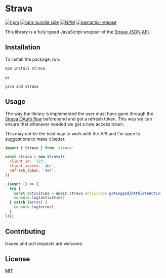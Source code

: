# Strava

[![npm](https://img.shields.io/npm/v/strava)](https://www.npmjs.com/strava)
[![npm bundle size](https://img.shields.io/bundlephobia/minzip/strava)](https://www.npmjs.com/strava)
[![NPM](https://img.shields.io/npm/l/strava)](LICENSE)
[![semantic-release](https://img.shields.io/badge/%20%20%F0%9F%93%A6%F0%9F%9A%80-semantic--release-e10079.svg)](https://github.com/semantic-release/semantic-release)

This library is a fully typed JavaScript wrapper of the [Strava JSON API](https://developers.strava.com/docs/reference/).

## Installation

To install the package, run:

```
npm install strava
```

or

```
yarn add strava
```

## Usage

The way the library is implemented the user must have gone through the [Strava OAuth flow](https://developers.strava.com/docs/authentication/) beforehand and got a refresh token. This way we can ensure that whenever needed we get a new access token.

This may not be the best way to work with the API and I'm open to suggestions to make it better.

```javascript
import { Strava } from 'strava'

const strava = new Strava({
  client_id: '123',
  client_secret: 'abc',
  refresh_token: 'def',
})

;(async () => {
  try {
    const activities = await strava.activities.getLoggedInAthleteActivities()
    console.log(activities)
  } catch (error) {
    console.log(error)
  }
})()
```

## Contributing

Issues and pull requests are welcome.

## License

[MIT](https://github.com/rfoell/strava/blob/master/LICENSE)

